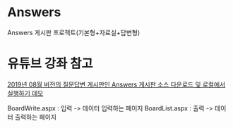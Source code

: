 # Answers
Answers 게시판 프로젝트(기본형+자료실+답변형)

# 유튜브 강좌 참고
[2019년 08월 버전의 질문답변 게시판인 Answers 게시판 소스 다운로드 및 로컬에서 실행하기 데모](https://youtu.be/o4bFfZJ2Xn0)

BoardWrite.aspx : 입력 -> 데이터 입력하는 페이지
BoardList.aspx : 출력 -> 데이터 출력하는 페이지
